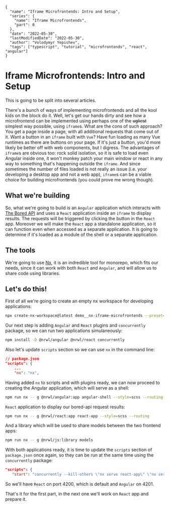 ```ic-metadata
{
  "name": "Iframe Microfrontends: Intro and Setup",
  "series": {
    "name": "Iframe Microfrontends",
    "part": 0
  },
  "date": "2022-05-30",
  "lastModifiedDate": "2022-05-30",
  "author": "Volodymyr Yepishev",
  "tags": ["typescript", "tutorial", "microfrontends", "react", "angular"]
}
```

# Iframe Microfrontends: Intro and Setup

This is going to be split into several articles.

There's a bunch of ways of implementing microfrontends and all the kool kids on the block do it. Well, let's get our hands dirty and see how a microfrontend can be implemented using perhaps one of the ~~ugliest~~ simplest way possible, using `iframe`s. What are the cons of such approach? You get a page inside a page, with all additional requests that come out of it. Want a button in an `iframe` built with `Vue`? Have fun loading as many Vue runtimes as there are buttons on your page. If it's just a button, you'd more likely be better off with web components, but I digress. The advantages of `iframe`s are obvious too: rock solid isolation, so it is safe to load even Angular inside one, it won't monkey patch your main window or react in any way to something that's happening outside the `iframe`. And since sometimes the number of files loaded is not really an issue (i.e. your developing a desktop app and not a web app), `iframe`s can be a viable choice for building microfrontends (you could prove me wrong though).

## What we're building
So, what we're going to build is an `Angular` application which interacts with [The Bored API](https://www.boredapi.com/) and uses a `React` application inside an `iframe` to display results. The requests will be triggered by clicking the button in the `React` app. Moreover we will make the `React` app a standalone application, so it can function even when accessed as a separate application. It is going to determine if it's loaded as a module of the shell or a separate application.

## The tools
We're going to use [Nx](https://nx.dev/), it is an indredible tool for monorepo, which fits our needs, since it can work with both `React` and `Angular`, and will allow us to share code using libraries.

## Let's do this!

First of all we're going to create an empty nx workspace for developing applications:
```bash
npx create-nx-workspace@latest demo__nx-iframe-microfrontends --preset=apps
```

Our next step is adding `Angular` and `React` plugins and `concurrently` package, so we can run two applications simulaneously:
```bash
npm install -D @nrwl/angular @nrwl/react concurrently
```

Also let's update `scripts` section so we can use `nx` in the command line:
```json
// package.json
"scripts": {
    ...
    "nx": "nx",
```

Having added `nx` to scripts and with plugins ready, we can now proceed to creating the Angular application, which will serve as a shell:
```bash
npm run nx -- g @nrwl/angular:app angular-shell --style=scss --routing --prefix=app
```
 `React` application to display our bored-api request results:
 ```bash
npm run nx -- g @nrwl/react:app react-app --style=scss --routing
 ```

 And a library which will be used to share models between the two frontend apps:
 ```bash
npm run nx -- g @nrwl/js:library models
 ```

 With both applications ready, it is time to update the `scripts` section of `package.json` once again, so they can be run at the same time using the `concurrently` package:
 ```json
"scripts": {
    "start": "concurrently --kill-others \"nx serve react-app\" \"nx serve angular-shell --port=4201\"",
 ```

 So we'll have `React` on port 4200, which is default and `Angular` on 4201.

 That's it for the first part, in the next one we'll work on `React` app and prepare it.